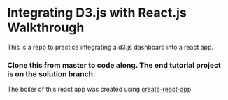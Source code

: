 # Integrating D3.js with React.js Walkthrough

This is a repo to practice integrating a d3.js dashboard into a react app.

### Clone this from master to code along. The end tutorial project is on the solution branch.
The boiler of this react app was created using [create-react-app](https://github.com/facebookincubator/create-react-app)
